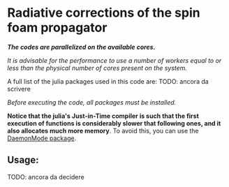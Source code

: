 # Radiative corrections of the spin foam propagator

***The codes are parallelized on the available cores.***

*It is advisable for the performance to use a number of workers equal to or less than the physical number of cores present on the system.*

A full list of the julia packages used in this code are: TODO: ancora da scrivere 

*Before executing the code, all packages must be installed.*

**Notice that the julia's Just-in-Time compiler is such that the first execution of functions is considerably slower that following ones, and it also allocates much more memory**. To avoid this, you can use the [DaemonMode package](https://github.com/dmolina/DaemonMode.jl).


## Usage:

TODO: ancora da decidere



            




